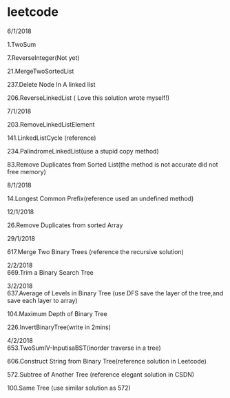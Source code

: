 # leetcode


6/1/2018

1.TwoSum  

7.ReverseInteger(Not yet)  

21.MergeTwoSortedList  

237.Delete Node In A linked list  

206.ReverseLinkedList ( Love this solution wrote myself!)  


7/1/2018  

203.RemoveLinkedListElement  

141.LinkedListCycle (reference)  

234.PalindromeLinkedList(use a stupid copy method)

83.Remove Duplicates from Sorted List(the method is not accurate did not free memory)


8/1/2018

14.Longest Common Prefix(reference used an undefined method)

12/1/2018

26.Remove Duplicates from sorted Array

29/1/2018  

617.Merge Two Binary Trees  (reference the recursive solution)  

2/2/2018  
669.Trim a Binary Search Tree  

3/2/2018  
637.Average of Levels in Binary Tree (use DFS save the layer of the tree,and save each layer to array)  

104.Maximum Depth of Binary Tree

226.InvertBinaryTree(write in 2mins)  

4/2/2018  
653.TwoSumIV-InputisaBST(inorder traverse in a tree)  

606.Construct String from Binary Tree(reference solution in Leetcode)  

572.Subtree of Another Tree  (reference elegant solution in CSDN)  

100.Same Tree (use similar solution as 572)




 